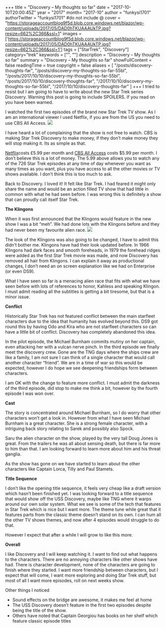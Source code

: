 +++
title = "Discovery – My thoughts so far"
date = "2017-10-10T20:00:45Z"
year = "2017"
month= "2017-10"
author = "funkysi1701"
authorTwitter = "funkysi1701" #do not include @
cover = "https://storageaccountblog9f5d.blob.core.windows.net/blazor/wp-content/uploads/2017/05/DAD0hTKUAAAUkTP.jpg?resize=662%2C366&ssl=1"
images = ['https://storageaccountblog9f5d.blob.core.windows.net/blazor/wp-content/uploads/2017/05/DAD0hTKUAAAUkTP.jpg?resize=662%2C366&ssl=1']
tags = ["StarTrek", "Discovery"]
category="trek"
keywords = ["", ""]
description = "Discovery – My thoughts so far"
summary = "Discovery – My thoughts so far"
showFullContent = false
readingTime = true
copyright = false
aliases = [
    "/posts/discovery-thoughts-far",
    "/posts/discovery-my-thoughts-so-far-55bl",
    "/posts/2017/10/10/discovery-my-thoughts-so-far-55bl",
    "/posts/2017/10/10/discovery-thoughts-far",
    "/2017/10/10/discovery-my-thoughts-so-far-55bl",
    "/2017/10/10/discovery-thoughts-far"
]
+++
I tried to resist but I am going to have to write about the new Star Trek series Discovery. Warning this post is going to include SPOILERS. If you read on you have been warned.

I watched the first two episodes of the brand new Star Trek TV show. As I am an international viewer I used Netflix, if you are from the US you need to use CBS All Access. ![](https://storageaccountblog9f5d.blob.core.windows.net/blazor/wp-content/uploads/2017/05/DAD0hTKUAAAUkTP.jpg?resize=662%2C366&ssl=1)

I have heard a lot of complaining that the show is not free to watch. CBS is making Star Trek Discovery to make money, if they don’t make money they will stop making it. Its as simple as that.

[Netflix](https://www.netflix.com)costs £5.99 per month and [CBS All Access](https://www.cbs.com/all-access/) costs $5.99 per month. I don’t believe this is a lot of money. The 5.99 above allows you to watch any of the 726 Star Trek episodes at any time of day whenever you want as many times as you want, plus you have access to all the other movies or TV shows available. I don’t think this is too much to ask.

Back to Discovery. I loved it! It felt like Star Trek. I had feared it might only share the name and would be an action filled TV show that had little in common with what he had seen before. I was wrong this is definitely a show that can proudly call itself Star Trek.

**The Klingons**

When it was first announced that the Klingons would feature in the new show I was a bit “meh”. We had done lots with the Klingons before and they had never been my favourite alien race. ![](https://storageaccountblog9f5d.blob.core.windows.net/blazor/wp-content/uploads/2017/09/star-trek-discovery-klingons-1002567-1280x0.jpg?resize=300%2C165&ssl=1)

The look of the Klingons was also going to be changed, I have to admit this didn’t bother me. Klingons have had their look updated before. In 1966 Klingons had dark faces and smooth foreheads, in 1979 the forehead ridges were added as the first Star Trek movie was made, and now Discovery has removed all hair from Klingons. I can explain it away as productional changes, I don’t need an on screen explanation like we had on Enterprise (or even DS9).

What I have seen so far is a menacing alien race that fits with what we have seen before with lots of references to honor, Kahless and speaking Klingon. I must admit reading all the subtitles is getting a bit tiresome, but that is a minor issue.

**Conflict**

Historically Star Trek has not featured conflict between the main starfleet characters due to the idea that humanity has evolved beyond this. DS9 got round this by having Odo and Kira who are not starfleet characters so can have a little bit of conflict. Discovery has completely abandoned this idea.

In the pilot episode, the Michael Burnham commits mutiny on her captain, even attacking her with a vulcan nerve pinch. In the third episode we finally meet the discovery crew. Gone are the TNG days where the ships crew are like a family, I am not sure I can think of a single character that would call another character “friend”. We are in a time of war so this would be expected, however I do hope we see deepening friendships form between characters.

I am OK with the change to feature more conflict. I must admit the darkness of the third episode, did stop to make me think a bit, however by the fourth episode I was won over.

**Cast**

The story is concentrated around Michael Burnham, so I do worry that other characters won’t get a look in. However from what I have seen Michael Burnham is a great character. She is a strong female character, with a intriguing back story relating to Sarek and possibly also Spock.

Saru the alien character on the show, played by the very tall Doug Jones is great. From the trailers he was all about sensing death, but there is far more to him than that. I am looking forward to learn more about him and his threat ganglia.

As the show has gone on we have started to learn about the other characters like Captain Lorca, Tilly and Paul Stamets.

**Title Sequence**

I don’t like the opening title sequence, it feels very cheap like a draft version which hasn’t been finished yet. I was looking forward to a title sequence that would show off the USS Discovery, maybe like TNG where it warps around our own solar system. What we see is some of the tech that features in Star Trek which is nice but I want more. The theme tune while great that it features parts from the classic theme doesn’t stand on its own. I can hum all the other TV shows themes, and now after 4 episodes would struggle to do that.

However I expect that after a while I will grow to like this more.

**Overall**

I like Discovery and I will keep watching it. I want to find out what happens to the characters. There are no annoying characters like other shows have had. There is character development, none of the characters are going to finish where they started. I want more friendship between characters, but I expect that will come, I want more exploring and doing Star Trek stuff, but most of all I want more episodes, roll on next weeks show.

Other things I noticed

- Sound effects on the bridge are awesome, it makes me feel at home
- The USS Discovery doesn’t feature in the first two episodes despite being the title of the show.
- Others have noted that Captain Georgiou has books on her shelf which feature classic episode titles